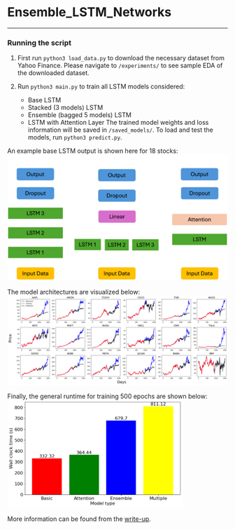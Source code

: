 # Ensemble_LSTM_Networks
---


### Running the script

1. First run ```python3 load_data.py``` to download the necessary dataset from Yahoo Finance. Please navigate to ```/experiments/``` to see sample EDA of the downloaded dataset.

2. Run ```python3 main.py``` to train all LSTM models considered:
	* Base LSTM
	* Stacked (3 models) LSTM
	* Ensemble (bagged 5 models) LSTM
	* LSTM with Attention Layer
The trained model weights and loss information will be saved in ```/saved_models/```. To load and test the models, run ```python3 predict.py```.
	
An example base LSTM output is shown here for 18 stocks:
![alt text](/asset/lstm2.png)

The model architectures are visualized below:
![alt text](/asset/lstm_output.png)

Finally, the general runtime for training 500 epochs are shown below:
<img src="/asset/wall_clock_time.png" alt="alt text" width="400">

More information can be found from the [write-up]().

